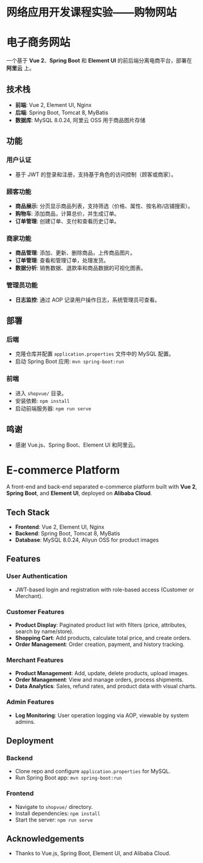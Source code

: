 # 网络应用开发课程实验——购物网站
# 电子商务网站

一个基于 **Vue 2**、**Spring Boot** 和 **Element UI** 的前后端分离电商平台，部署在 **阿里云** 上。

## 技术栈

- **前端**: Vue 2, Element UI, Nginx
- **后端**: Spring Boot, Tomcat 8, MyBatis
- **数据库**: MySQL 8.0.24, 阿里云 OSS 用于商品图片存储

## 功能

### 用户认证
- 基于 JWT 的登录和注册，支持基于角色的访问控制（顾客或商家）。

### 顾客功能
- **商品展示**: 分页显示商品列表，支持筛选（价格、属性、按名称/店铺搜索）。
- **购物车**: 添加商品，计算总价，并生成订单。
- **订单管理**: 创建订单、支付和查看历史订单。

### 商家功能
- **商品管理**: 添加、更新、删除商品，上传商品图片。
- **订单管理**: 查看和管理订单，处理发货。
- **数据分析**: 销售数据、退款率和商品数据的可视化图表。

### 管理员功能
- **日志监控**: 通过 AOP 记录用户操作日志，系统管理员可查看。

## 部署

### 后端
- 克隆仓库并配置 `application.properties` 文件中的 MySQL 配置。
- 启动 Spring Boot 应用: `mvn spring-boot:run`

### 前端
- 进入 `shopvue/` 目录。
- 安装依赖: `npm install`
- 启动前端服务器: `npm run serve`

## 鸣谢

- 感谢 Vue.js、Spring Boot、Element UI 和阿里云。

# E-commerce Platform

A front-end and back-end separated e-commerce platform built with **Vue 2**, **Spring Boot**, and **Element UI**, deployed on **Alibaba Cloud**.

## Tech Stack

- **Frontend**: Vue 2, Element UI, Nginx
- **Backend**: Spring Boot, Tomcat 8, MyBatis
- **Database**: MySQL 8.0.24, Aliyun OSS for product images

## Features

### User Authentication
- JWT-based login and registration with role-based access (Customer or Merchant).

### Customer Features
- **Product Display**: Paginated product list with filters (price, attributes, search by name/store).
- **Shopping Cart**: Add products, calculate total price, and create orders.
- **Order Management**: Order creation, payment, and history tracking.

### Merchant Features
- **Product Management**: Add, update, delete products, upload images.
- **Order Management**: View and manage orders, process shipments.
- **Data Analytics**: Sales, refund rates, and product data with visual charts.

### Admin Features
- **Log Monitoring**: User operation logging via AOP, viewable by system admins.

## Deployment

### Backend
- Clone repo and configure `application.properties` for MySQL.
- Run Spring Boot app: `mvn spring-boot:run`

### Frontend
- Navigate to `shopvue/` directory.
- Install dependencies: `npm install`
- Start the server: `npm run serve`

## Acknowledgements

- Thanks to Vue.js, Spring Boot, Element UI, and Alibaba Cloud.
